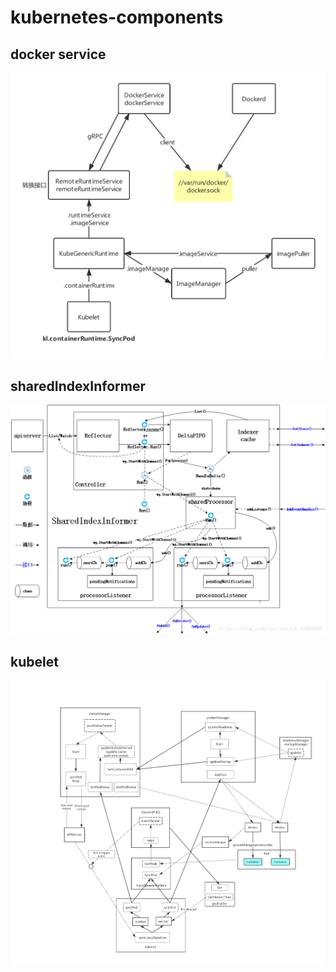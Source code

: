 # kubernetes-components

## docker service

![docker-service](imgs/docker-service.png)


## sharedIndexInformer

![informer](imgs/SharedIndexInformer.png)

## kubelet

![kubelet](imgs/kubelet.jpg)